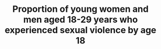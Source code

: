 ---
data_non_statistical: true
goal_meta_link: http://unstats.un.org/sdgs/files/metadata-compilation/Metadata-Goal-16.pdf
goal_meta_link_page: 13
graph: null
graph_status_notes: unk
graph_title: Proportion of young women and men aged 18-29 years who experienced sexual
  violence by age 18
graph_type: null
graph_type_description: BJS sample too small; methodological work is needed
has_metadata: true
indicator: 16.2.3
indicator_definition: This indicator provides the proportion of young women and men
  aged 18-24 years who report having experienced any sexual violence by age 18. It
  is calculated by dividing the number of young women and men aged 18-24 years who
  report having experienced any sexual violence by age 18 by the total number of young
  women and men aged 18-24 years, respectively, in the population.
indicator_name: Proportion of young women and men aged 18-29 years who experienced
  sexual violence by age 18
indicator_variable: null
layout: indicator
permalink: /16-2-3/
published: true
rationale_interpretation: "While it is recognized that this indicator captures only\
  \ one of the gravest forms of violence against children rather than being inclusive\
  \ of all forms, it can be considered a proxy indicator that reflects a key aspect\
  \ of the change we want to observe in order to achieve the target of elimination\
  \ of VAC. \nThe right of children to protection from all forms of violence is enshrined\
  \ in the Convention on the Rights of the Child and its Optional Protocols. 'Sexual\
  \ violence' as defined in General Comment No. 13 on the Convention of the Rights\
  \ of the Child, accessible here: http://www2.ohchr.org/english/bodies/crc/docs/CRC.C.GC.13_en.pdf"
reporting_status: notstarted
sdg_goal: 16
source_active_1: true
source_notes_1: null
source_title_1: null
target: End abuse, exploitations, trafficking and all forms of violence against and
  torture of children.
target_id: '16.2'
title: Proportion of young women and men aged 18-29 years who experienced sexual violence
  by age 18
un_custodial_agency: UNICEF  (Partnering Agencies:UNSD, UNODC)
un_designated_tier: '2'
variable_description: null
variable_notes: null
---